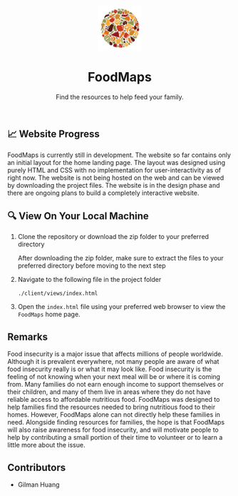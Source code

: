 <p align="center">
  <img src="./src/images/homepage/logo.png" width="20%">
</p>

<h1 align="center">
  FoodMaps
</h1>

<p align="center"> 
  Find the resources to help feed your family.
</p>

<br>

## 📈 Website Progress

FoodMaps is currently still in development. The website so far contains only an initial layout for
the home landing page. The layout was designed using purely HTML and CSS with no implementation for
user-interactivity as of right now. The website is not being hosted on the web and can be viewed by
downloading the project files. The website is in the design phase and there are ongoing plans to
build a completely interactive website.

## 🔍 View On Your Local Machine

1. Clone the repository or download the zip folder to your preferred directory

   After downloading the zip folder, make sure to extract the files to your preferred directory
   before moving to the next step

2. Navigate to the following file in the project folder
   ```
   ./client/views/index.html
   ```
3. Open the `index.html` file using your preferred web browser to view the `FoodMaps` home page.

## Remarks

Food insecurity is a major issue that affects millions of people worldwide. Although it is prevalent
everywhere, not many people are aware of what food insecurity really is or what it may look like.
Food insecurity is the feeling of not knowing when your next meal will be or where it is coming
from. Many families do not earn enough income to support themselves or their children, and many of
them live in areas where they do not have reliable access to affordable nutritious food. FoodMaps
was designed to help families find the resources needed to bring nutritious food to their homes.
However, FoodMaps alone can not directly help these families in need. Alongside finding resources
for families, the hope is that FoodMaps will also raise awareness for food insecurity, and will
motivate people to help by contributing a small portion of their time to volunteer or to learn a
little more about the issue.

## Contributors

- Gilman Huang
